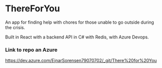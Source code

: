 # ThereForYou
An app for finding help with chores for those unable to go outside during the crisis.

Built in React with a backend API in C# with Redis, with Azure Devops.

### Link to repo an Azure
https://dev.azure.com/EjnarSorensen79070702/_git/There%20for%20You
